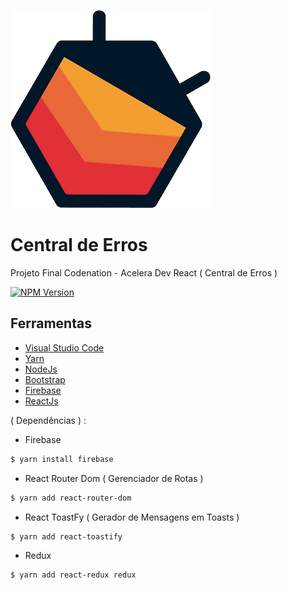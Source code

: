 
![BUGLOGO](./central-de-erros/src/images/buglogo.png)

# Central de Erros
Projeto Final Codenation - Acelera Dev React ( Central de Erros ) 



[![NPM Version][npm-badge]][npm-url]



## Ferramentas 
* [Visual Studio Code](https://code.visualstudio.com/)
* [Yarn](https://yarnpkg.com/)
* [NodeJs](https://nodejs.com)
* [Bootstrap](https://getbootstrap.com/)
* [Firebase](https://firebase.google.com/)
* [ReactJs](https://pt-br.reactjs.org/)

( Dependências ) :
  - Firebase
   ```bash
  $ yarn install firebase
  ```
  - React Router Dom ( Gerenciador de Rotas )
  ```bash
  $ yarn add react-router-dom
  ```
  - React ToastFy ( Gerador de Mensagens em Toasts )
  ```bash
  $ yarn add react-toastify
  ```
  - Redux
  ```bash
  $ yarn add react-redux redux
  ```




[npm-badge]:https://img.shields.io/npm/v/generator-oss-project.svg
[npm-url]: https://www.npmjs.com/package/generator-oss-project